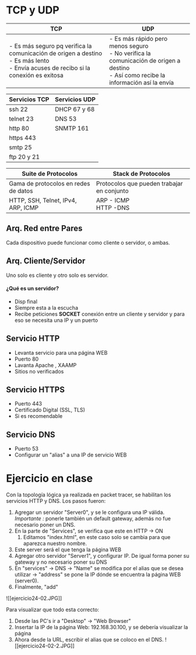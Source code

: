 # TCP y UDP

| TCP | UDP |
| ---- | ---- |
| - Es más seguro pq verifica la comunicación de origen a destino<br>- Es más lento<br>- Envía acuses de recibo si la conexión es exitosa | - Es más rápido pero menos seguro<br>- No verifica la comunicación de origen a destino<br>- Así como recibe la información así la envía |

| Servicios TCP | Servicios UDP |
| ---- | ---- |
| ssh 22 | DHCP 67 y 68 |
| telnet 23 | DNS 53 |
| http 80 | SNMTP 161 |
| https 443 |  |
| smtp 25 |  |
| ftp 20 y 21 |  |

| Suite de Protocolos | Stack de Protocolos |
| ---- | ---- |
| Gama de protocolos en redes de datos | Protocolos que pueden trabajar en conjunto |
| HTTP, SSH, Telnet, IPv4, ARP, ICMP | ARP - ICMP<br>HTTP -DNS |
## Arq. Red entre Pares
Cada dispositivo puede funcionar como cliente o servidor, o ambas.
## Arq. Cliente/Servidor
Uno solo es cliente y otro solo es servidor.
#### ¿Qué es un servidor?
- Disp final
- Siempre esta a la escucha
- Recibe peticiones
**SOCKET** conexión entre un cliente y servidor y para eso se necesita una IP y un puerto

## Servicio HTTP
- Levanta servicio para una página WEB
- Puerto 80
- Lavanta Apache , XAAMP
- Sitios no verificados
## Servicio HTTPS
- Puerto 443
- Certificado Digital (SSL, TLS)
- Si es recomendable

## Servicio DNS
- Puerto 53
- Configurar un "alias" a una IP de servicio WEB

# Ejercicio en clase 
Con la topología lógica ya realizada en packet tracer, se habilitan los servicios HTTP y DNS.
Los pasos fueron:
1. Agregar un servidor "Server0", y se le configura una IP válida. *Importante :* ponerle también un default gateway, además no fue necesario poner un DNS.
2. En la parte de "Services", se verifica que este en HTTP -> ON
	1. Editamos "index.html", en este caso solo se cambia para que aparezca nuestro nombre.
3. Este server será el que tenga la página WEB
4. Agregar otro servidor "Server1", y configurar IP. De igual forma poner su gateway y no necesario poner su DNS
5. En "services" -> DNS -> "Name" se modifica por el alias que se desea utilizar -> "address" se pone la IP dónde se encuentra la página WEB (server0).
6. Finalmente, "add"

![[ejercicio24-02.JPG]]

Para visualizar que todo esta correcto:
1. Desde las PC's ir a "Desktop" -> "Web Browser"
2. Insertar la IP de la página Web: 192.168.30.100, y se debería visualizar la página
3. Ahora desde la URL, escribir el alias que se coloco en el DNS.
![[ejercicio24-02-2.JPG]]